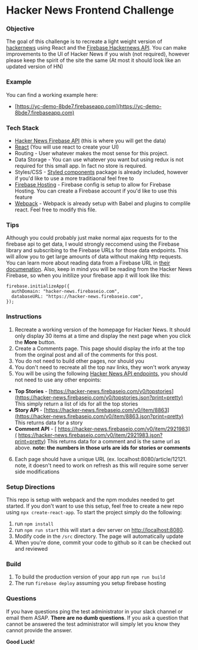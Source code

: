 # Hacker News Frontend Challenge

### Objective
The goal of this challenge is to recreate a light weight version of [hackernews](https://news.ycombinator.com/) using React and the [Firebase Hackernews API](https://github.com/HackerNews/API). You can make improvements to the UI of Hacker News if you wish (not required), however please keep the spirit of the site the same (At most it should look like an updated version of HN)

### Example
You can find a working example here:
- [https://yc-demo-8bde7.firebaseapp.com](https://yc-demo-8bde7.firebaseapp.com)

### Tech Stack
- [Hacker News Firebase API](https://github.com/HackerNews/API) (this is where you will get the data)
- [React](https://reactjs.org/docs/getting-started.html) (You will use react to create your UI)
- Routing - User whatever makes the most sense for this project.
- Data Storage - You can use whatever you want but using redux is not required for this small app. In fact no store is required.
- Styles/CSS - [Styled components](https://www.styled-components.com/) package is already included, however if you'd like to use a more traditiaonal feel free to
- [Firebase Hosting](https://firebase.google.com/) - Firebase config is setup to allow for Firebase Hosting. You can create a Firebase account if you'd like to use this feature
- [Webpack](https://webpack.js.org/) - Webpack is already setup with Babel and plugins to complile react. Feel free to modify this file.

### Tips
Although you could probably just make normal ajax requests for to the firebase api to get data, I would strongly reccomend using the Firebase library and subscribing to the Firebase URLs for those data endpoints. This will allow you to get large amounts of data without making http requests. You can learn more about reading data from a Firebase URL in [their documenation](https://firebase.google.com/docs/database/web/read-and-write?authuser=0). Also, keep in mind you will be reading from the Hacker News Firebase, so when you initilize your firebase app it will look like this:
```
firebase.initializeApp({
  authDomain: "hacker-news.firebaseio.com",
  databaseURL: "https://hacker-news.firebaseio.com",
});
```

### Instructions
1. Recreate a working version of the homepage for Hacker News. It should only display 30 items at a time and display the next page when you click the **More** button.
2. Create a Comments page. This page should display the info at the top from the orginal post and all of the comments for this post.
3. You do not need to build other pages, nor should you
4. You don't need to recreate all the top nav links, they won't work anyway
5. You will be using the following [Hacker News API endpoints](https://github.com/HackerNews/API), you should not need to use any other enpoints:
- **Top Stories** -  [https://hacker-news.firebaseio.com/v0/topstories](https://hacker-news.firebaseio.com/v0/topstories.json?print=pretty) This simply return a list of ids for all the top stories
- **Story API** -  [https://hacker-news.firebaseio.com/v0/item/8863](https://hacker-news.firebaseio.com/v0/item/8863.json?print=pretty) This returns data for a story
- **Comment API** -  [ https://hacker-news.firebaseio.com/v0/item/2921983]( https://hacker-news.firebaseio.com/v0/item/2921983.json?print=pretty) This returns data for a comment and is the same url as above. **note: the numbers in those urls are ids for stories or comments**
6. Each page should have a unique URL (ex. localhost:8080/article/12121. note, it doesn't need to work on refresh as this will require some server side modifications


### Setup Directions
This repo is setup with webpack and the npm modules needed to get started. If you don't want to use this setup, feel free to create a new repo using `npx create-react-app`. To start the project simply do the following:
1. run `npm install`
2. run `npm run start` this will start a dev server on [http://localhost:8080](http://localhost:8080).
3. Modify code in the `/src` directory. The page will automatically update
4. When you're done, commit your code to github so it can be checked out and reviewed

### Build
1. To build the production version of your app run `npm run build`
2. The run `firebase deploy` assuming you setup firebase hosting

### Questions
If you have questions ping the test administrator in your slack channel or email them ASAP. **There are no dumb questions**. If you ask a question that cannot be answered the test administrator will simply let you know they cannot provide the answer.

**Good Luck!**